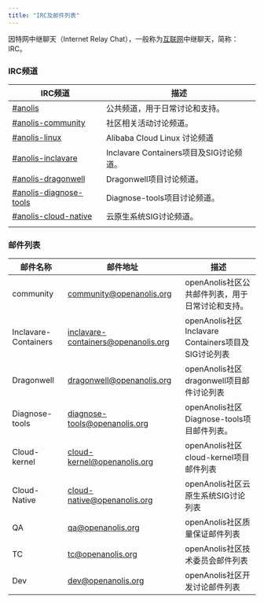 ```yaml
---
title: "IRC及邮件列表"
---
```


因特网中继聊天（Internet Relay Chat），一般称为[互联网](https://baike.baidu.com/item/互联网)中继聊天，简称：IRC。

### IRC频道

| IRC频道                                                      | 描述                                    |
| ------------------------------------------------------------ | --------------------------------------- |
| [#anolis](https://webchat.freenode.net/#anolis)              | 公共频道，用于日常讨论和支持。          |
| [#anolis-community](https://webchat.freenode.net/#anolis-community) | 社区相关活动讨论频道。                  |
| [#anolis-linux](https://webchat.freenode.net/#anolis-linux)  | Alibaba Cloud Linux 讨论频道            |
| [#anolis-inclavare](https://webchat.freenode.net/#anolis-inclavare) | Inclavare Containers项目及SIG讨论频道。 |
| [#anolis-dragonwell](https://webchat.freenode.net/#anolis-dragnowell) | Dragonwell项目讨论频道。                |
| [#anolis-diagnose-tools](https://webchat.freenode.net/#anolis-diagnose-tools) | Diagnose-tools项目讨论频道。            |
| [#anolis-cloud-native](https://webchat.freenode.net/#anolis-cloud-native) | 云原生系统SIG讨论频道。                 |
|                                                              |                                         |

###  

### 邮件列表

| 邮件名称             | 邮件地址                                                     | 描述                                                 |
| -------------------- | ------------------------------------------------------------ | ---------------------------------------------------- |
| community            | [community@openanolis.org](mailto:community@openanolis.org)  | openAnolis社区公共邮件列表，用于日常讨论和支持。     |
| Inclavare-Containers | [inclavare-containers@openanolis.org](mailto:inclavare@openanolis.org) | openAnolis社区 Inclavare Containers项目及SIG讨论列表 |
| Dragonwell           | [dragonwell@openanolis.org](mailto:dragonwell@openanolis.org) | openAnolis社区 dragonwell项目邮件讨论列表            |
| Diagnose-tools       | [diagnose-tools@openanolis.org](mailto:diagnose-tools@openanolis.org) | openAnolis社区 Diagnose-tools项目邮件列表。          |
| Cloud-kernel         | [cloud-kernel@openanolis.org](mailto:cloud-kernel@openanolis.org) | openAnolis社区 cloud-kernel项目邮件列表              |
| Cloud-Native         | [cloud-native@openanolis.org](mailto:cloud-native@openanolis.org) | openAnolis社区云原生系统SIG讨论列表                  |
| QA                   | [qa@openanolis.org](mailto:qa@openanolis.org)                | openAnolis社区质量保证邮件列表                       |
| TC                   | [tc@openanolis.org](mailto:tc@openanolis.org)                | openAnolis社区技术委员会邮件列表                     |
| Dev                  | [dev@openanolis.org](mailto:dev@openanolis.org)              | openAnolis社区开发讨论邮件列表                       |




